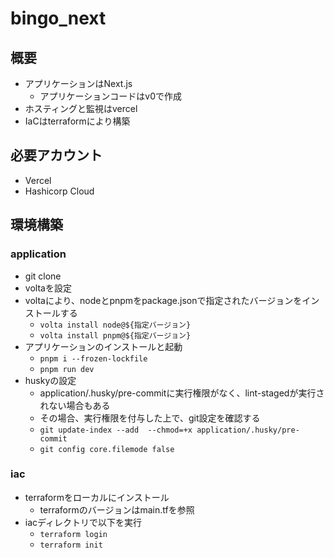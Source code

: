 # bingo_next

## 概要

- アプリケーションはNext.js
  - アプリケーションコードはv0で作成
- ホスティングと監視はvercel
- IaCはterraformにより構築

## 必要アカウント

- Vercel
- Hashicorp Cloud

## 環境構築

### application

- git clone
- voltaを設定
- voltaにより、nodeとpnpmをpackage.jsonで指定されたバージョンをインストールする
  - `volta install node@${指定バージョン}`
  - `volta install pnpm@${指定バージョン}`
- アプリケーションのインストールと起動
  - `pnpm i --frozen-lockfile`
  - `pnpm run dev`
- huskyの設定
  - application/.husky/pre-commitに実行権限がなく、lint-stagedが実行されない場合もある
  - その場合、実行権限を付与した上で、git設定を確認する
  - `git update-index --add  --chmod=+x application/.husky/pre-commit`
  - `git config core.filemode false`

### iac

- terraformをローカルにインストール
  - terraformのバージョンはmain.tfを参照
- iacディレクトリで以下を実行
  - `terraform login`
  - `terraform init`
